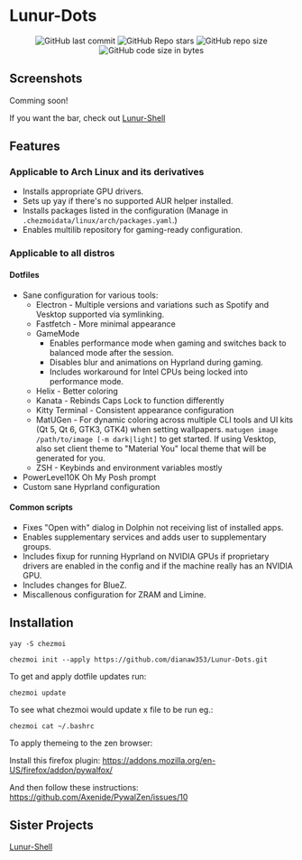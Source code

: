 # Lunur-Dots

<div align=center>
  
![GitHub last commit](https://img.shields.io/github/last-commit/dianaw353/Lunur-Dots?style=for-the-badge&labelColor=101418&color=9ccbfb)
![GitHub Repo stars](https://img.shields.io/github/stars/dianaw353/Lunur-Dots?style=for-the-badge&labelColor=101418&color=b9c8da)
![GitHub repo size](https://img.shields.io/github/repo-size/dianaw353/Lunur-Dots?style=for-the-badge&labelColor=101418&color=d3bfe6)
![GitHub code size in bytes](https://img.shields.io/github/languages/code-size/dianaw353/Lunur-Dots?style=for-the-badge&labelColor=292324&color=CBA6F7)

</div>

## Screenshots

Comming soon!

If you want the bar, check out [Lunur-Shell](https://github.com/dianaw353/Lunur-Shell) 

## Features
### Applicable to Arch Linux and its derivatives
- Installs appropriate GPU drivers.
- Sets up yay if there's no supported AUR helper installed.
- Installs packages listed in the configuration (Manage in `.chezmoidata/linux/arch/packages.yaml`.)
- Enables multilib repository for gaming-ready configuration.

### Applicable to all distros
#### Dotfiles
- Sane configuration for various tools:
  - Electron - Multiple versions and variations such as Spotify and Vesktop supported via symlinking.
  - Fastfetch - More minimal appearance
  - GameMode
    - Enables performance mode when gaming and switches back to balanced mode after the session.
    - Disables blur and animations on Hyprland during gaming.
    - Includes workaround for Intel CPUs being locked into performance mode.
  - Helix - Better coloring
  - Kanata - Rebinds Caps Lock to function differently
  - Kitty Terminal - Consistent appearance configuration
  - MatUGen - For dynamic coloring across multiple CLI tools and UI kits (Qt 5, Qt 6, GTK3, GTK4) when setting wallpapers. `matugen image /path/to/image [-m dark|light]` to get started. If using Vesktop, also set client theme to "Material You" local theme that will be generated for you.
  - ZSH - Keybinds and environment variables mostly
- PowerLevel10K Oh My Posh prompt
- Custom sane Hyprland configuration

#### Common scripts
- Fixes "Open with" dialog in Dolphin not receiving list of installed apps.
- Enables supplementary services and adds user to supplementary groups.
- Includes fixup for running Hyprland on NVIDIA GPUs if proprietary drivers are enabled in the config and if the machine really has an NVIDIA GPU.
- Includes changes for BlueZ.
- Miscallenous configuration for ZRAM and Limine.

## Installation

`yay -S chezmoi`

`chezmoi init --apply https://github.com/dianaw353/Lunur-Dots.git`

To get and apply dotfile updates run:

`chezmoi update`

To see what chezmoi would update x file to be run eg.:

`chezmoi cat ~/.bashrc`

To apply themeing to the zen browser:

Install this firefox plugin:
https://addons.mozilla.org/en-US/firefox/addon/pywalfox/

And then follow these instructions:
https://github.com/Axenide/PywalZen/issues/10

## Sister Projects

[Lunur-Shell](https://github.com/dianaw353/Lunur-Shell)
